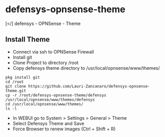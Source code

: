 # defensys-opnsense-theme
[&lt;/] defensys - OPNSense - Theme

## Install Theme

- Connect via ssh to OPNSense Firewall
- Install git
- Clone Project to directory /root
- Copy defensys theme directory to /usr/local/opnsense/www/themes/
  
```
pkg install git
cd /root
git clone https://github.com/Lauri-Zancanaro/defensys-opnsense-theme.git
cp -r /root/defensys-opnsense-theme/defensys /usr/local/opnsense/www/themes/defensys
cd /usr/local/opnsense/www/themes/
ls -l
```

- In WEBUI go to System > Settings > General > Theme
- Select Defensys Theme and Save
- Force Browser to renew images (Ctrl + Shift + R)
